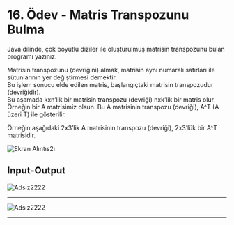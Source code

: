 # 16. Ödev - Matris Transpozunu Bulma

Java dilinde, çok boyutlu diziler ile oluşturulmuş matrisin transpozunu bulan programı yazınız.  

Matrisin transpozunu (devriğini) almak, matrisin aynı numaralı satırları ile sütunlarının yer değiştirmesi demektir.   
Bu işlem sonucu elde edilen matris, başlangıçtaki matrisin transpozudur (devriğidir).  
Bu aşamada kxn’lik bir matrisin transpozu (devriği) nxk’lik bir matris olur.   
Örneğin bir A matrisimiz olsun. Bu A matrisinin transpozu (devriği), A^T (A üzeri T) ile gösterilir.  


Örneğin aşağıdaki 2x3’lik A matrisinin transpozu (devriği), 2x3’lük bir A^T matrisidir.

![Ekran Alıntıs2ı](https://github.com/Enummethod/Six_months_software_developer_training/assets/80968031/2388b42b-919f-490a-bd69-64ed1d1c8cc5)

Input-Output
----

![Adsız2222](https://github.com/Enummethod/Six_months_software_developer_training/assets/80968031/2f8907d3-2cbd-41c3-897e-3b5c59b453b9)

----

![Adsız2222](https://github.com/Enummethod/Six_months_software_developer_training/assets/80968031/1964366a-82c0-4d27-9201-f293d76efc2a)

----
